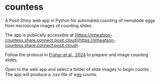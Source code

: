 # countess

A Posit Shiny web app in Python for automated counting of nematode eggs from microscope images of counting slides. 

The app is publically accessible at [https://mtwatson-countess.share.connect.posit.cloud](https://mtwatson-countess.share.connect.posit.cloud).

Follow the protocol in [Fraher et al., 2024](https://doi.org/10.1094/PDIS-01-24-0217-SR) to prepare and image counting slides.

Open to the web app and select a folder of slide images to begin counts. The app will produce a .csv file of egg counts.
